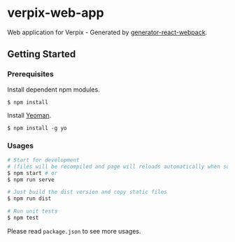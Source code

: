 # verpix-web-app
Web application for Verpix - Generated by [generator-react-webpack](https://github.com/newtriks/generator-react-webpack).

## Getting Started

### Prerequisites

Install dependent npm modules.
```
$ npm install
```

Install [Yeoman](http://yeoman.io/).
```
$ npm install -g yo
```

### Usages
```bash
# Start for development
# (files will be recompiled and page will reloads automatically when source files are updated)
$ npm start # or
$ npm run serve

# Just build the dist version and copy static files
$ npm run dist

# Run unit tests
$ npm test
```
Please read `package.json` to see more usages.
